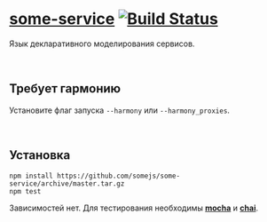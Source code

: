 # [some-service](http://somejs.org/service) [![Build Status](https://secure.travis-ci.org/somejs/some-service.png)](http://travis-ci.org/somejs/some-service)

Язык декларативного моделирования сервисов.

 
## Требует гармонию
Установите флаг запуска ```--harmony``` или ```--harmony_proxies```.

 
## Установка
```
npm install https://github.com/somejs/some-service/archive/master.tar.gz
npm test
```
Зависимостей нет. Для тестирования необходимы **[mocha]()** и **[chai]()**.
